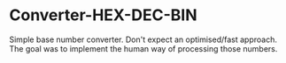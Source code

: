 # Converter-HEX-DEC-BIN
 Simple base number converter. Don't expect an optimised/fast approach. The goal was to implement the human way of processing those numbers.
